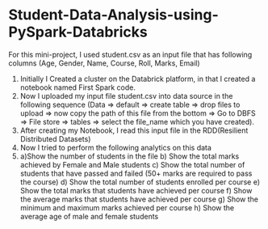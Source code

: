 # Student-Data-Analysis-using-PySpark-Databricks

For this mini-project, I used student.csv as an input file that has following columns (Age, Gender, Name, Course, Roll, Marks, Email)
1) Initially I Created a cluster on the Databrick platform, in that I created a notebook named First Spark code.
2) Now I uploaded my input file student.csv into data source in the following sequence 
   (Data => default => create table => drop files to upload => now copy the path of this file from the bottom => Go to DBFS => File store => tables => select the      file_name which you have created).
3) After creating my Notebook, I read this input file in the RDD(Resilient Distributed Datasets)
4) Now I tried to perform the following analytics on this data
5)    a)Show the number of students in the file
      b) Show the total marks achieved by Female and Male students
      c) Show the total number of students that have passed and failed (50+ marks are required to pass the course)
      d) Show the total number of students enrolled per course
      e) Show the total marks that students have achieved per course
      f) Show the average marks that students have achieved per course
      g) Show the minimum and maximum marks achieved per course
      h) Show the average age of male and female students

